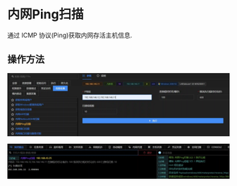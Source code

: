 # 内网Ping扫描

通过 ICMP 协议(Ping)获取内网存活主机信息.

## 操作方法

![](img\Discovery_NetworkServiceScanning_PingByPython\1.webp)

![](img\Discovery_NetworkServiceScanning_PingByPython\2.webp)






